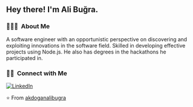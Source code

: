 <h2> Hey there! I'm Ali Buğra.</h2>

<h3> 👨🏻‍💻 &nbsp;About Me </h3>

A software engineer with an opportunistic perspective on discovering and exploiting innovations in the software field. Skilled in developing effective projects using Node.js. He also has degrees in the hackathons he participated in.

<h3> 🤝🏻 &nbsp;Connect with Me </h3>

<p align="left">
<a href="https://www.linkedin.com/in/akdoganalibugra/"><img alt="LinkedIn" src="https://img.shields.io/badge/linkedin-%230077B5.svg?style=for-the-badge&logo=linkedin&logoColor=white"></a>


⭐️ From [akdoganalibugra](https://github.com/akdoganalibugra)
